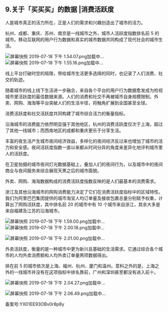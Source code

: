 ## 9.关于「买买买」的数据 |消费活跃度
人是城市真正的活力所在，正是人们的需求和兴趣创造出了城市的活力。


杭州、成都、重庆、苏州、南京是一线城市之外，城市人活跃度指数排名前 5 的城市。移动互联网的用户行为数据和真实的城市数据共同构成了现代社会的城市生活。


![屏幕快照 2019-07-18 下午 1.54.07.png](https://image.135editor.com/files/users/172/1721143/201907/yWZJeup8_RDWz.png)加载中...![屏幕快照 2019-07-18 下午 1.55.16.png](https://image.135editor.com/files/users/172/1721143/201907/kTJZCrrt_yagB.png)加载中...


线上平台打破时空的局限，带给城市生活更多选择的同时，也记录了人们消费、社交的轨迹。


随着城市的线上线下生活进一步融合，来自各个平台的用户行为数据愈发成为检视城市里活跃度的最佳数据来源。人们的消费和社交不再被城市自身规模限制，外卖、网购、海淘等平台突破人们的生活半径，将触角扩展到全国甚至全球。


消费活跃度和社交活跃度共同构建了城市综合活力的衡量指标。


沿海城市的消费能力依然明显强于其他地区，杭州的消费活跃度仅次于上海，超过了其他一线城市；而西南地区的成都和重庆更乐于分享生活。


丰富的夜生活产生城市夜间经济效益，多样化的夜间经济反过来也增加了城市的活力和安全感。夜间活跃度指数一直以来都从时间分异的角度来差异化地评判城市里人的活跃度。


在卫星拍摄的城市夜间灯光数据基础上，叠加人们的夜间行为，以及城市中的夜间商业与夜间服务来综合展现天黑之后的城市面貌。


外卖、网购、海淘数据构成的消费活跃度指数反映的是人们最基本的消费需求。


浙江及其他沿海城市的网购消费能力决定了它们在消费活跃度指标中的区域特性。我们为阿里巴巴集团提供的城市淘宝人均订单量及接收包裹总量分别赋予权重，计算出了网购活跃度，其中排名前 20 的城市中有 10 个城市来自浙江，其余大多是来自福建及江苏的沿海城市。


![屏幕快照 2019-07-18 下午 1.59.00.png]()加载中...![屏幕快照 2019-07-18 下午 2.00.18.png]()加载中...


![屏幕快照 2019-07-18 下午 2.01.00.png]()加载中...


外卖活跃度，衡量的是一种城市中更为新兴且基础的生活需求。它通过综合各个城市的人均外卖消费额和人均外卖订单量两项数据得出。


排在前 5 的城市依次是上海、福州、杭州、厦门和温州。意料之外的是，上海之外的一线城市并没有在这项指标中排名靠前，广州和深圳甚至都没有进入前十。


![屏幕快照 2019-07-18 下午 2.04.27.png]()加载中...


![屏幕快照 2019-07-18 下午 2.06.49.png]()加载中...


备案号:YX01EE93OBv0r8p8y

